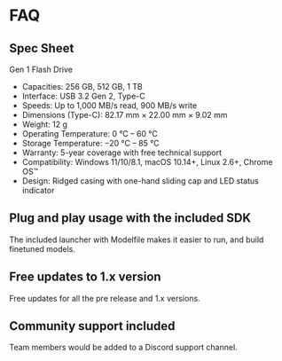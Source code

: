 # FAQ 

## Spec Sheet

Gen 1 Flash Drive

- Capacities: 256 GB, 512 GB, 1 TB
- Interface: USB 3.2 Gen 2, Type-C
- Speeds: Up to 1,000 MB/s read, 900 MB/s write
- Dimensions (Type-C): 82.17 mm × 22.00 mm × 9.02 mm
- Weight: 12 g
- Operating Temperature: 0 °C – 60 °C
- Storage Temperature: −20 °C – 85 °C
- Warranty: 5-year coverage with free technical support
- Compatibility: Windows 11/10/8.1, macOS 10.14+, Linux 2.6+, Chrome OS™
- Design: Ridged casing with one-hand sliding cap and LED status indicator

## Plug and play usage with the included SDK
The included launcher with Modelfile makes it easier to run, and build finetuned models.

## Free updates to 1.x version
Free updates for all the pre release and 1.x versions.

## Community support included
Team members would be added to a Discord support channel. 
